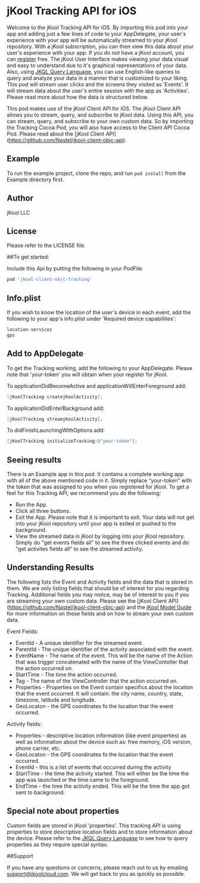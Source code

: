 # jKool Tracking API for iOS

Welcome to the jKool Tracking API for iOS. By importing this pod into your app and adding just a few lines of code to your AppDelegate, your user's experience with your app will be automatically streamed to your jKool repository. With a jKool subscription, you can then view this data about your user's experience with your app.  If you do not have a jKool account, you can [register](https://www.jkoolcloud.com/signup/signup) free. The jKool User Interface makes viewing your data visual and easy to understand due to it's graphical representations of your data. Also, using [JKQL Query Language](http://www.jkoolcloud.com/download/jKQL%20User%20Guide.pdf), you can use English-like queries to query and analyze your data in a manner that is customized to your liking. This pod will stream user clicks and the screens they visited as 'Events'. It will stream data about the user's entire session with the app as 'Activities'. Please read more about how the data is structured below.

This pod makes use of the jKool Client API for iOS. The jKool Client API allows you to stream, query, and subscribe to jKool data. Using this API, you can stream, query, and subscribe to your own custom data. So by importing the Tracking Cocoa Pod, you will also have access to the Client API Cocoa Pod. Please read about the [jKool Client API] (https://github.com/Nastel/jkool-client-objc-api).

## Example

To run the example project, clone the repo, and run `pod install` from the Example directory first.

## Author

jKool LLC

## License

Please refer to the LICENSE file.

##To get started:

Include this Api by putting the following in your PodFile:
```ruby
pod 'jkool-client-objc-tracking'
```

## Info.plist 
If you wish to know the location of the user's device in each event, add the following to your app's info.plist under 'Required device capabilities':
```objective-c
location-services
gps
```

## Add to AppDelegate
To get the Tracking working, add the following to your AppDelegate. Please note that 'your-token' you will obtain when your register for jKool.

To applicationDidBecomeActive and applicationWillEnterForeground add:
```objective-c
[jKoolTracking createjKoolActivity];
```

To applicationDidEnterBackground add:
```objective-c
[jKoolTracking streamjKoolActivity];
```

To didFinishLaunchingWithOptions add:
```objective-c
[jKoolTracking initializeTracking:@"your-token"];
```

## Seeing results

There is an Example app in this pod. It contains a complete working app with all of the above mentioned code in it. Simply replace “your-token” with the token that was assigned to you when you registered for jKool. To get a feel for this Tracking API, we recommend you do the following:

* Run the App. 
* Click all three buttons. 
* Exit the App. Please note that it is important to exit. Your data will not get into your jKool repository until your app is exited or pushed to the background. 
* View the streamed data in jKool by logging into your jKool repository.  Simply do "get events fields all" to see the three clicked events and do "get activites fields all" to see the streamed activity. 

## Understanding Results
The following lists the Event and Activity fields and the data that is stored in them. We are only listing fields that should be of interest for you regarding Tracking. Additional fields you may notice, may be of interest to you if you are streaming your own custom data. Please see the [jKool Client API] (https://github.com/Nastel/jkool-client-objc-api) and the [jKool Model Guide](https://www.jkoolcloud.com/download/jkool-model.pdf) for more information on these fields and on how to stream your own custom data.

Event Fields:
* EventId - A unique identifier for the streamed event.
* ParentId - The unique identifier of the activity associated with the event.
* EventName - The name of the event. This will be the name of the Action that was trigger concatenated with the name of the ViewContoller that the action occurred on.
* StartTime - The time the action occurred.
* Tag - The name of the ViewController that the action occurred on.
* Properties - Properties on the Event contain specifics about the location that the event occurred. It will contain: the city name, country, state, timezone, latitude and longitude.
* GeoLocaton - the GPS coordinates fo the location that the event occurred.

Activity fields:
* Properties - descriptive location information (like event properties) as well as information about the device such as: free memory, iOS version, phone carrier, etc.
* GeoLocaton - the GPS coordinates fo the location that the event occurred.
* EventId - this is a list of events that occurred during the activity
* StartTime - the time the activity started. This will either be the time the app was launched or the time came to the foreground.
* EndTime - the time the activity ended. This will be the time the app got sent to background.

## Special note about properties
Custom fields are stored in jKool 'properties'. This tracking API is using properties to store descriptive location fields and to store information about the device. Please refer to the [JKQL Query Language](http://www.jkoolcloud.com/download/jKQL%20User%20Guide.pdf) to see how to query properties as they require special syntax.

##Support

If you have any questions or concerns, please reach out to us by emailing support@jkoolcloud.com. We will get back to you as quickly as possible.



